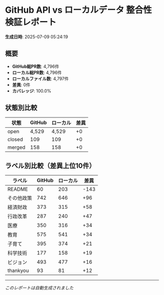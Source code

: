 # GitHub API vs ローカルデータ 整合性検証レポート

**生成日時**: 2025-07-09 05:24:19

## 概要

- **GitHub総PR数**: 4,796件
- **ローカル総PR数**: 4,796件
- **ローカルファイル数**: 4,797件
- **差異**: 0件
- **カバレッジ**: 100.0%

## 状態別比較

| 状態 | GitHub | ローカル | 差異 |
|------|--------|----------|------|
| open | 4,529 | 4,529 | +0 |
| closed | 109 | 109 | +0 |
| merged | 158 | 158 | +0 |

## ラベル別比較（差異上位10件）

| ラベル | GitHub | ローカル | 差異 |
|--------|--------|----------|------|
| README | 60 | 203 | -143 |
| その他政策 | 742 | 646 | +96 |
| 経済財政 | 373 | 315 | +58 |
| 行政改革 | 287 | 240 | +47 |
| 医療 | 350 | 316 | +34 |
| 教育 | 575 | 541 | +34 |
| 子育て | 395 | 374 | +21 |
| 科学技術 | 177 | 158 | +19 |
| ビジョン | 493 | 477 | +16 |
| thankyou | 93 | 81 | +12 |

---
*このレポートは自動生成されました*